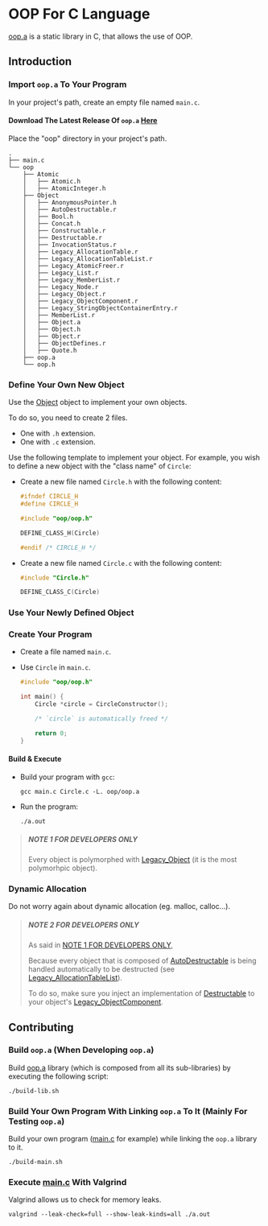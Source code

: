 # OOP For C Language

[oop.a](src/lib/oop/oop.a) is a static library in C, that allows the use of OOP.

## Introduction

### Import `oop.a` To Your Program

In your project's path, create an empty file named `main.c`.

#### Download The Latest Release Of `oop.a` [Here](https://github.com/taljacob2/oop/releases/)

Place the "oop" directory in your project's path.
```
.
├── main.c
└── oop
    ├── Atomic
    │   ├── Atomic.h
    │   ├── AtomicInteger.h
    ├── Object
    │   ├── AnonymousPointer.h
    │   ├── AutoDestructable.r
    │   ├── Bool.h
    │   ├── Concat.h
    │   ├── Constructable.r
    │   ├── Destructable.r
    │   ├── InvocationStatus.r
    │   ├── Legacy_AllocationTable.r
    │   ├── Legacy_AllocationTableList.r
    │   ├── Legacy_AtomicFreer.r
    │   ├── Legacy_List.r
    │   ├── Legacy_MemberList.r
    │   ├── Legacy_Node.r
    │   ├── Legacy_Object.r
    │   ├── Legacy_ObjectComponent.r
    │   ├── Legacy_StringObjectContainerEntry.r
    │   ├── MemberList.r
    │   ├── Object.a
    │   ├── Object.h
    │   ├── Object.r
    │   ├── ObjectDefines.r
    │   ├── Quote.h
    ├── oop.a
    └── oop.h
```

### Define Your Own New Object

Use the [Object](src/lib/oop/Object/Object.r) object to implement your own objects.

To do so, you need to create 2 files.
- One with `.h` extension.
- One with `.c` extension.

Use the following template to implement your object.
For example, you wish to define a new object with the "class name" of `Circle`:

- Create a new file named `Circle.h` with the following content:
  ```c
  #ifndef CIRCLE_H
  #define CIRCLE_H

  #include "oop/oop.h"

  DEFINE_CLASS_H(Circle)

  #endif /* CIRCLE_H */
  ```

- Create a new file named `Circle.c` with the following content:
  ```c
  #include "Circle.h"

  DEFINE_CLASS_C(Circle)
  ``` 
 
### Use Your Newly Defined Object

### Create Your Program

- Create a file named `main.c`.

- Use `Circle` in `main.c`.
  ```c
  #include "oop/oop.h"

  int main() {
      Circle *circle = CircleConstructor();

      /* `circle` is automatically freed */

      return 0;
  }
  ```

#### Build & Execute

- Build your program with `gcc`:
  ```
  gcc main.c Circle.c -L. oop/oop.a
  ```

- Run the program:
  ```
  ./a.out
  ```

> ##### NOTE 1 FOR DEVELOPERS ONLY
> Every object is polymorphed with [Legacy_Object](src/lib/oop/Object/Legacy_Object.r)
  (it is the most polymorhpic object).

### Dynamic Allocation

Do not worry again about dynamic allocation (eg. malloc, calloc...).

> ##### NOTE 2 FOR DEVELOPERS ONLY
> As said in [NOTE 1 FOR DEVELOPERS ONLY](#NOTE-1-FOR-DEVELOPERS-ONLY),
> 
> Because every object that is composed of [AutoDestructable](src/lib/oop/Object/AutoDestructable.r)
> is being handled automatically to be destructed (see
> [Legacy_AllocationTableList](/src/lib/oop/Object/Legacy_AllocationTableList.r)).
> 
> To do so, make sure you inject an implementation of
> [Destructable](src/lib/oop/Object/Destructable.r) to your object's
> [Legacy_ObjectComponent](src/lib/oop/Object/Legacy_ObjectComponent.r).


## Contributing

### Build `oop.a` (When Developing `oop.a`)

Build [oop.a](src/lib/oop/oop.a) library (which is composed from all its sub-libraries)
by executing the following script:
```
./build-lib.sh
```

### Build Your Own Program With Linking `oop.a` To It (Mainly For Testing `oop.a`)

Build your own program ([main.c](src/main/main.c) for example) while linking the
`oop.a` library to it.
```
./build-main.sh
```

### Execute [main.c](src/main/main.c) With Valgrind

Valgrind allows us to check for memory leaks.
```
valgrind --leak-check=full --show-leak-kinds=all ./a.out
```

